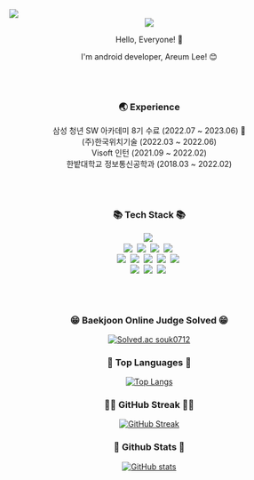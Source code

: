 <!-- GitHub Hits -->
<div align="start">
  <a href="https://hits.seeyoufarm.com"><img src="https://hits.seeyoufarm.com/api/count/incr/badge.svg?url=https%3A%2F%2Fgithub.com%2Fgjbae1212%2Fhit-counter&count_bg=%23FFD700&title_bg=%23FFB100&icon=github.svg&icon_color=%23FFFFFF&title=hits&edge_flat=false"/></a>
</div>

<!-- Header -->
<div align="center">
 <img src="https://capsule-render.vercel.app/api?type=Waving&color=0:FF9999,100:FFD700&height=250&section=header&text=leeareum%&fontSize=90&fontColor=FFFFFF"/><br>
</div>

<!-- Introduce -->
  
<div align="center">
  <p>Hello, Everyone! 👋</p>
  <p>I'm android developer, Areum Lee! 😊</p>
</div>
  
<br><br>
  
<!-- Experience -->
<div align="center">
  <h3>🌏 Experience</h3> 
    삼성 청년 SW 아카데미 8기 수료 (2022.07 ~ 2023.06) 🌱<br>
    (주)한국위치기술 (2022.03 ~ 2022.06)<br>
    Visoft 인턴 (2021.09 ~ 2022.02)<br>
    한밭대학교 정보통신공학과 (2018.03 ~ 2022.02)
</div>
  
<br><br>
  
<!-- tech stack -->
<div align="center">
  <h3 align="center">📚 Tech Stack 📚</h3>
  <p align="center">
    <img src="https://img.shields.io/badge/Java-007396?style=flat-square&logo=Java&logoColor=white/></a>&nbsp
    <img src="https://img.shields.io/badge/Kotlin-0095D5?style=flat-square&logo=Kotlin&logoColor=white"/></a>&nbsp
    <br>
    <img src="https://img.shields.io/badge/Android-3DDC84?style=flat-square&logo=Android&logoColor=white"/></a>&nbsp 
    <img src="https://img.shields.io/badge/AndroidStudio-3DDC84?style=flat-square&logo=AndroidStudio&logoColor=white"/></a>&nbsp 
    <img src="https://img.shields.io/badge/JetpackCompose-4285F4?style=flat-square&logo=JetpackCompose&logoColor=white"/></a>&nbsp
    <img src="https://img.shields.io/badge/Firebase-FFCA28?style=flat-square&logo=Firebase&logoColor=white"/></a>&nbsp 
    <br>
    <img src="https://img.shields.io/badge/Git-F05032?style=flat-square&logo=Git&logoColor=white"/></a>&nbsp 
    <img src="https://img.shields.io/badge/Jira-0052CC?style=flat-square&logo=Jira&logoColor=white"/></a>&nbsp 
    <img src="https://img.shields.io/badge/Mattermost-0058CC?style=flat-square&logo=Mattermost&logoColor=white"/></a>&nbsp
    <img src="https://img.shields.io/badge/Slack-4A154B?style=flat-square&logo=Slack&logoColor=white"/></a>&nbsp 
    <img src="https://img.shields.io/badge/Notion-000000?style=flat-square&logo=Notion&logoColor=white"/></a>&nbsp
    <br>
    <img src="https://img.shields.io/badge/Discord-5865F2?style=flat-square&logo=Discord&logoColor=white"/></a>&nbsp 
    <img src="https://img.shields.io/badge/Gmail-EA4335?style=flat-square&logo=Gmail&logoColor=white"/></a>&nbsp 
    <img src="https://img.shields.io/badge/Naver-03C75A?style=flat-square&logo=Naver&logoColor=white"/></a>&nbsp
  </p>
</div>
  
<br><br>
  
<div align="center">
  
  ### 😁 Baekjoon Online Judge Solved 😁
  [![Solved.ac souk0712](http://mazassumnida.wtf/api/v2/generate_badge?boj=souk0712&card_width=2000)](https://solved.ac/profile/souk0712)
 
  ### 📖 Top Languages 📖
  [![Top Langs](https://github-readme-stats.vercel.app/api/top-langs/?username=souk0712&layout=compact&card_width=1000)](https://github.com/souk0712/github-readme-stats)
 
  ### 👩‍💻  GitHub Streak 👩‍💻 
  [![GitHub Streak](https://streak-stats.demolab.com?user=souk0712&card_width=1000)](https://git.io/streak-stats)
 
  ### 👩‍ Github Stats 👩‍
  [![GitHub stats](https://github-readme-stats.vercel.app/api?username=souk0712&hide_title=true&show_icons=true&include_all_commits=true&disable_animations=true&theme=vue&card_width=1000)](https://github.com/souk0712/github-readme-stats)
</div>
